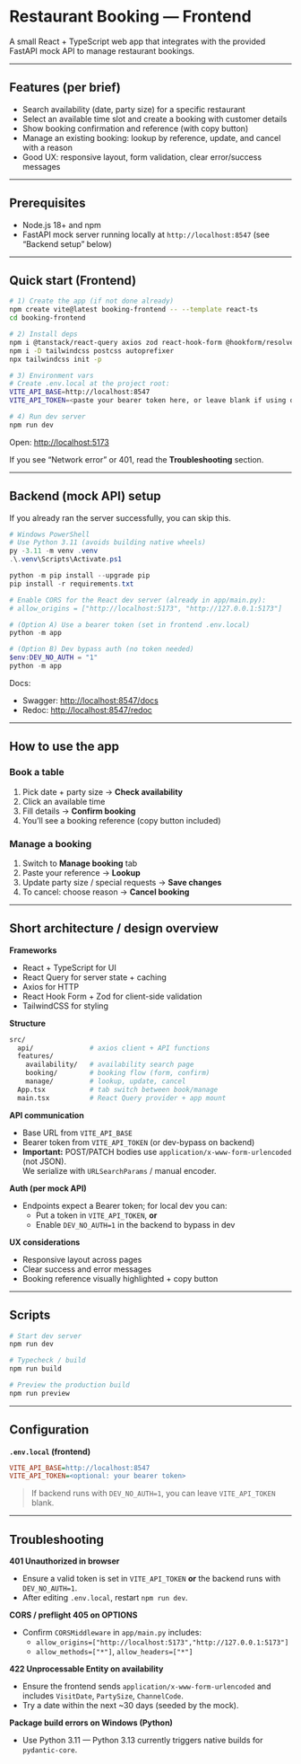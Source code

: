 # Restaurant Booking — Frontend

A small React + TypeScript web app that integrates with the provided FastAPI mock API to manage restaurant bookings.

---

## Features (per brief)

- Search availability (date, party size) for a specific restaurant
- Select an available time slot and create a booking with customer details
- Show booking confirmation and reference (with copy button)
- Manage an existing booking: lookup by reference, update, and cancel with a reason
- Good UX: responsive layout, form validation, clear error/success messages

---

## Prerequisites

- Node.js 18+ and npm
- FastAPI mock server running locally at `http://localhost:8547` (see “Backend setup” below)

---

## Quick start (Frontend)

```bash
# 1) Create the app (if not done already)
npm create vite@latest booking-frontend -- --template react-ts
cd booking-frontend

# 2) Install deps
npm i @tanstack/react-query axios zod react-hook-form @hookform/resolvers
npm i -D tailwindcss postcss autoprefixer
npx tailwindcss init -p

# 3) Environment vars
# Create .env.local at the project root:
VITE_API_BASE=http://localhost:8547
VITE_API_TOKEN=<paste your bearer token here, or leave blank if using dev bypass>

# 4) Run dev server
npm run dev
```

Open: [http://localhost:5173](http://localhost:5173)

If you see “Network error” or 401, read the **Troubleshooting** section.

---

## Backend (mock API) setup

If you already ran the server successfully, you can skip this.

```powershell
# Windows PowerShell
# Use Python 3.11 (avoids building native wheels)
py -3.11 -m venv .venv
.\.venv\Scripts\Activate.ps1

python -m pip install --upgrade pip
pip install -r requirements.txt

# Enable CORS for the React dev server (already in app/main.py):
# allow_origins = ["http://localhost:5173", "http://127.0.0.1:5173"]

# (Option A) Use a bearer token (set in frontend .env.local)
python -m app

# (Option B) Dev bypass auth (no token needed)
$env:DEV_NO_AUTH = "1"
python -m app
```

Docs:

- Swagger: [http://localhost:8547/docs](http://localhost:8547/docs)
- Redoc: [http://localhost:8547/redoc](http://localhost:8547/redoc)

---

## How to use the app

### Book a table

1. Pick date + party size → **Check availability**
2. Click an available time
3. Fill details → **Confirm booking**
4. You’ll see a booking reference (copy button included)

### Manage a booking

1. Switch to **Manage booking** tab
2. Paste your reference → **Lookup**
3. Update party size / special requests → **Save changes**
4. To cancel: choose reason → **Cancel booking**

---

## Short architecture / design overview

**Frameworks**

- React + TypeScript for UI
- React Query for server state + caching
- Axios for HTTP
- React Hook Form + Zod for client-side validation
- TailwindCSS for styling

**Structure**

```bash
src/
  api/              # axios client + API functions
  features/
    availability/   # availability search page
    booking/        # booking flow (form, confirm)
    manage/         # lookup, update, cancel
  App.tsx           # tab switch between book/manage
  main.tsx          # React Query provider + app mount
```

**API communication**

- Base URL from `VITE_API_BASE`
- Bearer token from `VITE_API_TOKEN` (or dev-bypass on backend)
- **Important:** POST/PATCH bodies use `application/x-www-form-urlencoded` (not JSON).  
  We serialize with `URLSearchParams` / manual encoder.

**Auth (per mock API)**

- Endpoints expect a Bearer token; for local dev you can:
  - Put a token in `VITE_API_TOKEN`, **or**
  - Enable `DEV_NO_AUTH=1` in the backend to bypass in dev

**UX considerations**

- Responsive layout across pages
- Clear success and error messages
- Booking reference visually highlighted + copy button

---

## Scripts

```bash
# Start dev server
npm run dev

# Typecheck / build
npm run build

# Preview the production build
npm run preview
```

---

## Configuration

**`.env.local` (frontend)**

```ini
VITE_API_BASE=http://localhost:8547
VITE_API_TOKEN=<optional: your bearer token>
```

> If backend runs with `DEV_NO_AUTH=1`, you can leave `VITE_API_TOKEN` blank.

---

## Troubleshooting

**401 Unauthorized in browser**

- Ensure a valid token is set in `VITE_API_TOKEN` **or** the backend runs with `DEV_NO_AUTH=1`.
- After editing `.env.local`, restart `npm run dev`.

**CORS / preflight 405 on OPTIONS**

- Confirm `CORSMiddleware` in `app/main.py` includes:
  - `allow_origins=["http://localhost:5173","http://127.0.0.1:5173"]`
  - `allow_methods=["*"]`, `allow_headers=["*"]`

**422 Unprocessable Entity on availability**

- Ensure the frontend sends `application/x-www-form-urlencoded` and includes `VisitDate`, `PartySize`, `ChannelCode`.
- Try a date within the next ~30 days (seeded by the mock).

**Package build errors on Windows (Python)**

- Use Python 3.11 — Python 3.13 currently triggers native builds for `pydantic-core`.
